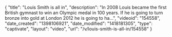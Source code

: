 {
    "title": "Louis Smith is all in",
    "description": "In 2008 Louis became the first British gymnast to win an Olympic medal in 100 years. If he is going to turn bronze into gold at London 2012 he is going to ha...",
    "videoid": "154558",
    "date_created": "1398106921",
    "date_modified": "1418181305",
    "type": "captivate",
    "layout": "video",
    "url": "\/v\/louis-smith-is-all-in\/154558"
}
